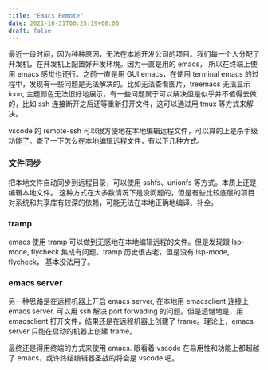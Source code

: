 ```yaml
---
title: "Emacs Remote"
date: 2021-10-31T00:25:19+08:00
draft: false
---
```


最近一段时间，因为种种原因，无法在本地开发公司的项目。我们每一个人分配了开发机，在开发机上配置好开发环境。因为一直是用的 emacs， 所以在终端上使用 emacs 感觉也还行。之前一直是用 GUI emacs，在使用 terminal emacs 的过程中，发现有一些问题是无法解决的。比如无法查看图片，treemacs 无法显示 icon, 主题颜色无法很好地展示。有一些问题属于可以解决但是似乎并不值得去做的，比如 ssh 连接断开之后还等重新打开文件，这可以通过用 tmux 等方式来解决。

vscode 的 remote-ssh 可以很方便地在本地编辑远程文件，可以算的上是杀手级功能了。查了一下怎么在本地编辑远程文件，有以下几种方式。

### 文件同步
把本地文件自动同步到远程目录，可以使用 sshfs、unionfs 等方式。本质上还是编辑本地文件。
这种方式在大多数情况下是没问题的，但是有些比较底层的项目对系统和共享库有较深的依赖，可能无法在本地正确地编译、补全。

### tramp
emacs 使用 tramp 可以做到无感地在本地编辑远程的文件。但是发现跟 lsp-mode, flycheck 集成有问题。tramp 历史很古老，但是没有 lsp-mode, flycheck， 基本没法用了。

### emacs server
另一种思路是在远程机器上开启 emacs server, 在本地用 emacsclient 连接上 emacs server. 可以用 ssh 解决 port forwading 的问题。但是遗憾地是，用 emacsclient 打开文件，结果还是在远程机器上创建了 frame。理论上，emacs server 只能在启动的机器上创建 frame。

最终还是得用终端的方式来使用 emacs. 眼看着 vscode 在易用性和功能上都超越了 emacs，或许终结编辑器圣战的将会是 vscode 吧。
